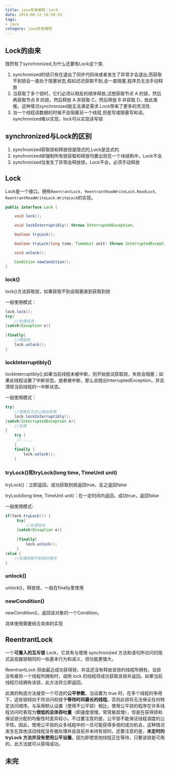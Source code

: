 ```yaml
---
title: java并发编程：Lock
date: 2019-06-12 16:50:33
tags: 
- java
category: java并发编程
---
```


## Lock的由来

既然有了synchronized,为什么还要有Lock这个类.
<!--more-->
1. synchronized的锁只有在退出了同步代码块或者发生了异常才会退出,而获取不到锁会一直处于阻塞状态,假如迟迟获取不到,会一直阻塞,程序员无法手动释放
2. 当获取了多个锁时，它们必须以相反的顺序释放,试想获取节点 A 的锁，然后再获取节点 B 的锁，然后释放 A 并获取 C，然后释放 B 并获取 D，依此类推。这种情况synchronized就无法满足需求.Lock带来了更多的灵活性.
3. 当一个线程读数据的时候不会阻塞另一个线程,但是写或阻塞写和读。synchronized难以实现，lock可以实现读写锁

## synchronized与Lock的区别

1. synchronized获取锁和释放锁是隐式的,Lock是显式的.
2. synchronized却强制所有锁获取和释放均要出现在一个块结构中，Lock不会
3. synchronized当发生了异常会释放锁，Lock不会，必须手动释放


## Lock

Lock是一个接口。拥有`ReentrantLock, ReentrantReadWriteLock.ReadLock, ReentrantReadWriteLock.WriteLock`的实现。

```java
public interface Lock {

    void lock();

    void lockInterruptibly() throws InterruptedException;

    boolean tryLock();

    boolean tryLock(long time, TimeUnit unit) throws InterruptedException;

    void unlock();

    Condition newCondition();
}

```

### lock()

lock()方法获取锁，如果获取不到会阻塞直到获取到锁

一般使用模式：
```java
lock.lock();
try{
    //处理任务
}catch(Exception e){
     
}finally{
    //释放锁
    lock.unlock(); 
}
```

### lockInterruptibly()

lockInterruptibly(),如果当前线程未被中断，则开始尝试获取锁，失败会阻塞；如果此线程设置了中断状态，或者被中断，那么会抛出InterruptedException，并且清除当前线程的一中断状态。

一般使用模式：
```java
try{
    //或者在方法上抛出异常
    lock.lockInterruptibly();
}catch(InterruptedException e){
    //处理
}
    try {  
     //.....
    }
    finally {
        lock.unlock();
    }  
```

### tryLock()和tryLock(long time, TimeUnit unit)
tryLock()：立即返回，成功获取到锁返回true，反之返回false

tryLock(long time, TimeUnit unit)：在一定时间内返回，成功true，返回false

一般使用模式:
```java
if(lock.tryLock()) {
     try{
         //处理任务
     }catch(Exception e){
         
     }finally{
         lock.unlock();
     } 
}else {
    //处理获取不到锁的情况
}
```

### unlock()
unlock()，释放锁，一般在finally里使用

### newCondition()
newCondition()，返回该对象的一个Condition。

具体使用需要结合具体的实现

## ReentrantLock

一个**可重入的互斥锁** Lock，它具有与使用 synchronized 方法和语句所访问的隐式监视器锁相同的一些基本行为和语义，但功能更强大。

ReentrantLock 将由最近成功获得锁，并且还没有释放该锁的线程所拥有。当锁没有被另一个线程所拥有时，调用 lock 的线程将成功获取该锁并返回。如果当前线程已经拥有该锁，此方法将立即返回。

此类的构造方法接受一个可选的**公平参数**。当设置为 true 时，在多个线程的争用下，这些锁倾向于将访问权授予**等待时间最长的线程**。否则此锁将无法保证任何特定访问顺序。与采用默认设置（使用不公平锁）相比，使用公平锁的程序在许多线程访问时表现为**很低的总体吞吐量**（即速度很慢，常常极其慢），但是在获得锁和保证锁分配的均衡性时差异较小。不过要注意的是，公平锁不能保证线程调度的公平性。因此，使用公平锁的众多线程中的一员可能获得多倍的成功机会，这种情况发生在其他活动线程没有被处理并且目前并未持有锁时。还要注意的是，**未定时的 tryLock 方法并没有使用公平设置**。因为即使其他线程正在等待，只要该锁是可用的，此方法就可以获得成功。



## 未完



## 